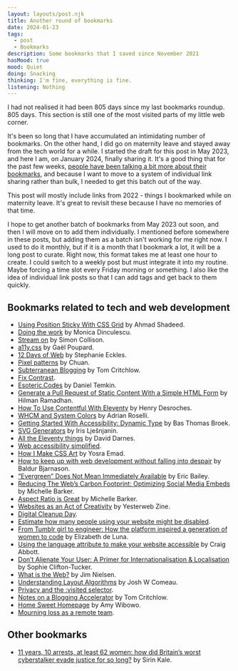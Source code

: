 ```yaml
---
layout: layouts/post.njk
title: Another round of bookmarks
date: 2024-01-23
tags:
  - post
  - Bookmarks
description: Some bookmarks that I saved since November 2021
hasMood: true
mood: Quiet
doing: Snacking
thinking: I'm fine, everything is fine.
listening: Nothing
---
```


I had not realised it had been 805 days since my last bookmarks roundup. 805 days. This section is still one of the most visited parts of my little web corner. 

It's been so long that I have accumulated an intimidating number of bookmarks. On the other hand, I did go on maternity leave and stayed away from the tech world for a while. I started the draft for this post in May 2023, and here I am, on January 2024, finally sharing it. It's a good thing that for the past few weeks, [people have been talking a bit more about their bookmarks](https://hidde.blog/sharing-links/), and because I want to move to a system of individual link sharing rather than bulk, I needed to get this batch out of the way. 

This post will mostly include links from 2022 - things I bookmarked while on maternity leave. It's great to revisit these because I have no memories of that time. 

I hope to get another batch of bookmarks from May 2023 out soon, and then I will move on to add them individually. I mentioned before somewhere in these posts, but adding them as a batch isn't working for me right now. I used to do it monthly, but if it is a month that I bookmark a lot, it will be a long post to curate. Right now, this format takes me at least one hour to create. I could switch to a weekly post but must integrate it into my routine. Maybe forcing a time slot every Friday morning or something. I also like the idea of individual link posts so that I can add tags and get back to them quickly. 

## Bookmarks related to tech and web development

* [Using Position Sticky With CSS Grid](https://ishadeed.com/article/position-sticky-css-grid/) by Ahmad Shadeed.
* [Doing the work](https://meowni.ca/posts/doing-the-work/) by Monica Dinculescu.
* [Stream on](https://colly.com/articles/stream-on) by Simon Collison.
* [a11y.css](https://ffoodd.github.io/a11y.css/) by Gaël Poupard.
* [12 Days of Web](https://12daysofweb.dev/) by Stephanie Eckles.
* [Pixel patterns](https://yuanchuan.dev/pixel-patterns) by Chuan.
* [Subterranean Blogging](https://tomcritchlow.com/2022/05/29/underground-blogging/) by Tom Critchlow.
* [Fix Contrast](https://fixa11y.com/).
* [Esoteric.Codes](https://esoteric.codes/) by Daniel Temkin.
* [Generate a Pull Request of Static Content With a Simple HTML Form](https://css-tricks.com/generate-a-pull-request-of-static-content-with-a-simple-html-form/) by Hilman Ramadhan.
* [How To Use Contentful With Eleventy](https://henry.codes/writing/how-to-use-contentful-with-eleventy/) by Henry Desroches.
* [WHCM and System Colors](https://adrianroselli.com/2021/02/whcm-and-system-colors.html) by Adrian Roselli.
* [Getting Started With Accessibility: Dynamic Type](https://www.basbroek.nl/getting-started-dynamic-type) by Bas Thomas Broek.
* [SVG Generators](https://www.smashingmagazine.com/2021/03/svg-generators/) by Iris Lješnjanin.
* [All the Eleventy things](https://github.com/stars/daviddarnes/lists/11ty) by David Darnes.
* [Web accessibility simplified](https://thisiswcag.com/).
* [How I Make CSS Art](https://yosracodes.hashnode.dev/how-i-make-css-art) by Yosra Emad.
* [How to keep up with web development without falling into despair](https://www.baldurbjarnason.com/2022/i-cant-keep-up-with-web-dev/) by Baldur Bjarnason.
* [“Evergreen” Does Not Mean Immediately Available](https://css-tricks.com/evergreen-does-not-mean-immediately-available/) by Eric Bailey.
* [Reducing The Web’s Carbon Footprint: Optimizing Social Media Embeds](https://www.smashingmagazine.com/2022/02/reducing-web-carbon-footprint-optimizing-social-media-embeds/) by Michelle Barker.
* [Aspect Ratio is Great](https://css-irl.info/aspect-ratio-is-great/) by Michelle Barker.
* [Websites as an Act of Creativity](https://zine.yesterweb.org/issue-02/) by Yesterweb Zine.
* [Digital Cleanup Day](https://www.digitalcleanupday.org/).
* [Estimate how many people using your website might be disabled](https://how-many.herokuapp.com/index).
* [From Tumblr girl to engineer: How the platform inspired a generation of women to code](https://mashable.com/article/tumblr-girl-learn-code) by Elizabeth de Luna.
* [Using the language attribute to make your website accessible](https://www.craigabbott.co.uk/blog/using-the-language-attribute-to-make-your-website-accessible/) by Craig Abbott.
* [Don’t Alienate Your User: A Primer for Internationalisation & Localisation](https://prototypr.io/post/dont-alienate-your-user-a-primer-for-internationalisation-localisation?utm_source=swlinks-tw) by Sophie Clifton-Tucker.
* [What is the Web?](https://blog.jim-nielsen.com/2022/what-is-the-web/) by Jim Nielsen.
* [Understanding Layout Algorithms](https://www.joshwcomeau.com/css/understanding-layout-algorithms/) by Josh W Comeau.
* [Privacy and the :visited selector](https://developer.mozilla.org/en-US/docs/Web/CSS/Privacy_and_the_:visited_selector).
* [Notes on a Blogging Accelerator](https://tomcritchlow.com/2022/04/01/blogging-accelerator/) by Tom Critchlow.
* [Home Sweet Homepage](https://sailorhg.com/home_sweet_homepage/) by Amy Wibowo.
* [Mourning loss as a remote team](https://sofuckingagile.com/blog/mourning-loss-as-a-remote-team).

## Other bookmarks
* [11 years, 10 arrests, at least 62 women: how did Britain’s worst cyberstalker evade justice for so long?](https://www.theguardian.com/society/2022/mar/30/11-years-10-arrests-at-least-62-women-how-did-britains-worst-cyberstalker-evade-justice-for-so-long) by Sirin Kale.

